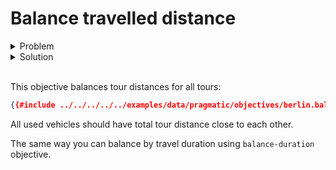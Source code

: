 # Balance travelled distance

<details>
    <summary>Problem</summary><p>

```json
{{#include ../../../../../examples/data/pragmatic/objectives/berlin.balance-distance.problem.json}}
```

</p></details>

<details>
    <summary>Solution</summary><p>

```json
{{#include ../../../../../examples/data/pragmatic/objectives/berlin.balance-distance.solution.json}}
```

</p></details>

</br>

<div id="geojson" hidden>
{{#include ../../../../../examples/data/pragmatic/objectives/berlin.balance-distance.solution.geojson}}
</div>

<div id="map"></div>

This objective balances tour distances for all tours:

```json
{{#include ../../../../../examples/data/pragmatic/objectives/berlin.balance-distance.problem.json:1004:1022}}
```

All used vehicles should have total tour distance close to each other.

The same way you can balance by travel duration using `balance-duration` objective.